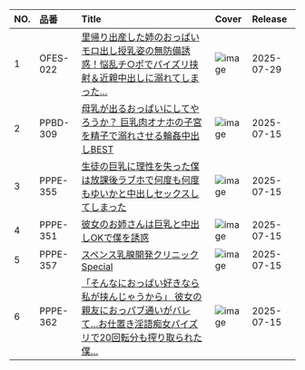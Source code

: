|NO.|品番|Title|Cover|Release|
|:---|:---|:---|:---|:---|
1|OFES-022|[里帰り出産した姉のおっぱいモロ出し授乳姿の無防備誘惑！悩乱チ○ポでパイズリ挟射＆近親中出しに溺れてしまった…](https://www.avmoive.top/index.php/archives/57563/)|![image](https://cdn.up-timely.com/image/20/content/80330/SOi6YIt5FhE3AOt3uaL0Yu8k0wCvHQDf4340pA10.jpg)|2025-07-29
2|PPBD-309|[母乳が出るおっぱいにしてやろうか？ 巨乳肉オナホの子宮を精子で溺れさせる輪姦中出しBEST](https://www.avmoive.top/index.php/archives/57584/)|![image](https://cdn.up-timely.com/image/20/content/80326/U4RIbvDoBPa4llBaWKattKuSTuK6RLxDwRdiH5ZW.jpg)|2025-07-15
3|PPPE-355|[生徒の巨乳に理性を失った僕は放課後ラブホで何度も何度もゆいかと中出しセックスしてしまった](https://www.avmoive.top/index.php/archives/57583/)|![image](https://cdn.up-timely.com/image/20/content/80329/OPkN5Bv7Uilvx7w0ux8K8SOwPhupyEZOhmNAyIzh.jpg)|2025-07-15
4|PPPE-351|[彼女のお姉さんは巨乳と中出しOKで僕を誘惑](https://www.avmoive.top/index.php/archives/57582/)|![image](https://cdn.up-timely.com/image/20/content/80327/juIOpoy5hjpSj6WN2ch2hghKEd95zrpVA6nGXqTu.jpg)|2025-07-15
5|PPPE-357|[スペンス乳腺開発クリニックSpecial](https://www.avmoive.top/index.php/archives/57581/)|![image](https://cdn.up-timely.com/image/20/content/80328/oG0tEkSptoZWbXwZjSLcEi42u4JfMkzxankkz3nK.jpg)|2025-07-15
6|PPPE-362|[「そんなにおっぱい好きなら私が挟んじゃうから」 彼女の親友におっパブ通いがバレて…お仕置き淫語痴女パイズリで20回転分も搾り取られた僕…](https://www.avmoive.top/index.php/archives/57580/)|![image](https://cdn.up-timely.com/image/20/content/80331/QNPZxqj7XGy5Y9Nckyyuh75iS3TKqvyQIL03Dtf3.jpg)|2025-07-15